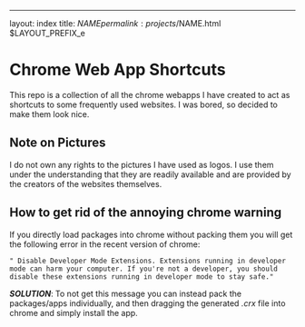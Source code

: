 ---
layout: index
title: $NAME
permalink: projects/$NAME.html $LAYOUT_PREFIX_e
# Chrome Web App Shortcuts
This repo is a collection of all the chrome webapps I have created to act as shortcuts to some frequently used websites.
I was bored, so decided to make them look nice.

## Note on Pictures
I do not own any rights to the pictures I have used as logos. I use them under the understanding that they are readily available and are provided by the creators of the websites themselves.

## How to get rid of the annoying chrome warning
If you directly load packages into chrome without packing them you will get the following error in the recent version of chrome:
```
" Disable Developer Mode Extensions. Extensions running in developer mode can harm your computer. If you're not a developer, you should disable these extensions running in developer mode to stay safe."
```
***SOLUTION***: To not get this message you can instead pack the packages/apps individually, and then dragging the generated *.crx* file into chrome and simply install the app.

